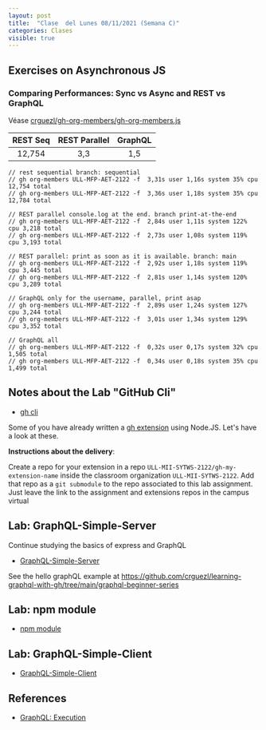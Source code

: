 ```yaml
---
layout: post
title:  "Clase  del Lunes 08/11/2021 (Semana C)"
categories: Clases
visible: true
---
```




## Exercises on Asynchronous JS

### Comparing Performances: Sync vs Async and REST vs GraphQL

Véase [crguezl/gh-org-members/gh-org-members.js](https://github.com/crguezl/gh-org-members/blob/main/gh-org-members.js)

| REST Seq    | REST Parallel | GraphQL     |
| :---:       |   :----:      |    :---:    |
| 12,754      | 3,3           | 1,5         |



```
// rest sequential branch: sequential
// gh org-members ULL-MFP-AET-2122 -f  3,31s user 1,16s system 35% cpu 12,754 total
// gh org-members ULL-MFP-AET-2122 -f  3,36s user 1,18s system 35% cpu 12,784 total

// REST parallel console.log at the end. branch print-at-the-end
// gh org-members ULL-MFP-AET-2122 -f  2,84s user 1,11s system 122% cpu 3,218 total
// gh org-members ULL-MFP-AET-2122 -f  2,73s user 1,08s system 119% cpu 3,193 total

// REST parallel: print as soon as it is available. branch: main
// gh org-members ULL-MFP-AET-2122 -f  2,92s user 1,18s system 119% cpu 3,445 total
// gh org-members ULL-MFP-AET-2122 -f  2,81s user 1,14s system 120% cpu 3,289 total

// GraphQL only for the username, parallel, print asap 
// gh org-members ULL-MFP-AET-2122 -f  2,89s user 1,24s system 127% cpu 3,244 total
// gh org-members ULL-MFP-AET-2122 -f  3,01s user 1,34s system 129% cpu 3,352 total

// GraphQL all 
// gh org-members ULL-MFP-AET-2122 -f  0,32s user 0,17s system 32% cpu 1,505 total
// gh org-members ULL-MFP-AET-2122 -f  0,34s user 0,18s system 35% cpu 1,499 total
```

## Notes about the Lab "GitHub Cli" 

* [gh cli]({{site.baseurl}}/practicas/06p6-t1-gh-cli.html#extension)

Some of you have already written a [gh extension]({{site.baseurl}}/tema1-introduccion/gh#extension) using Node.JS. Let's have a look at these.

**Instructions about the  delivery**: 

Create a repo for your extension in a repo `ULL-MII-SYTWS-2122/gh-my-extension-name`  inside the classroom organization `ULL-MII-SYTWS-2122`. Add that repo as a `git submodule` to the repo associated to this lab assignment. Just leave the link to the assignment and extensions repos in the campus virtual 

## Lab: GraphQL-Simple-Server

Continue studying the basics of express and GraphQL

* [GraphQL-Simple-Server]({{site.baseurl}}/practicas/graphql-simple-server/#resolvers)

See the hello graphQL example at <https://github.com/crguezl/learning-graphql-with-gh/tree/main/graphql-beginner-series>

## Lab: npm module

* [npm module]({{site.baseurl}}/practicas/npm-module)

## Lab: GraphQL-Simple-Client 

* [GraphQL-Simple-Client]({{site.baseurl}}/practicas/graphql-simple-client/)


## References

* [GraphQL: Execution](https://graphql.org/learn/execution/)